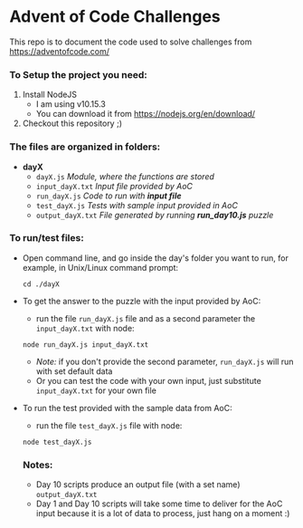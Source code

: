 # Advent of Code Challenges
This repo is to document the code used to solve challenges from https://adventofcode.com/

### To Setup the project you need:
1. Install NodeJS 
    * I am using v10.15.3 
    * You can download it from https://nodejs.org/en/download/
2. Checkout this repository ;)

### The files are organized in folders:
* __dayX__ 
  * `dayX.js`  _Module, where the functions are stored_
  * `input_dayX.txt` _Input file provided by AoC_
  * `run_dayX.js` _Code to run with **input file**_
  * `test_dayX.js` _Tests with sample input provided in AoC_
  * `output_dayX.txt` _File generated by running **run_day10.js** puzzle_

### To run/test files:
* Open command line, and go inside the day's folder you want to run, for example, in Unix/Linux command prompt:

  ```console
  cd ./dayX
  ```
  
* To get the answer to the puzzle with the input provided by AoC:
  * run the file `run_dayX.js` file and as a second parameter the `input_dayX.txt` with node:
  
  ```console
  node run_dayX.js input_dayX.txt
  ```
    * _Note:_ if you don't provide the second parameter, `run_dayX.js` will run with set default data
    * Or you can test the code with your own input, just substitute `input_dayX.txt` for your own file
* To run the test provided with the sample data from AoC: 
  * run the file `test_dayX.js` file with node:
  ```console
  node test_dayX.js
  ```
  
  ### Notes:
  * Day 10 scripts produce an output file (with a set name) `output_dayX.txt`
  * Day 1 and Day 10 scripts will take some time to deliver for the AoC input because it is a lot of data to process, just hang on a moment :)
